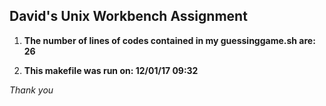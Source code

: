 ## **David's Unix Workbench Assignment**
 
1. **The number of lines of codes contained in my guessinggame.sh are: 26**
 
2. **This makefile was run on: 12/01/17	09:32**
 
*Thank you*
